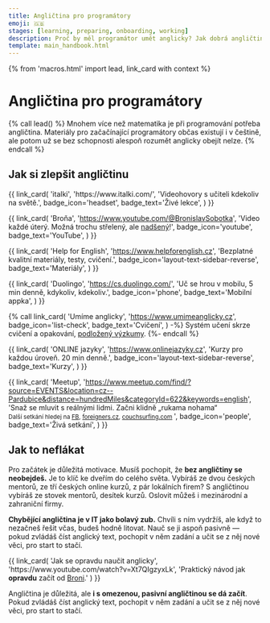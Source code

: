 ```yaml
---
title: Angličtina pro programátory
emoji: 🇬🇧
stages: [learning, preparing, onboarding, working]
description: Proč by měl programátor umět anglicky? Jak dobrá angličtina stačí? Jak se efektivně angličtinu učit, nebo si ji zlepšit?
template: main_handbook.html
---
```


{% from 'macros.html' import lead, link_card with context %}

# Angličtina pro programátory

{% call lead() %}
  Mnohem více než matematika je při programování potřeba angličtina. Materiály pro začačínající programátory občas existují i v češtině, ale potom už se bez schopnosti alespoň rozumět anglicky obejít nelze.
{% endcall %}

## Jak si zlepšit angličtinu

<div class="link-cards">
  {{ link_card(
    'italki',
    'https://www.italki.com/',
    'Videohovory s učiteli kdekoliv na světě.',
    badge_icon='headset',
    badge_text='Živé lekce',
  ) }}

  {{ link_card(
    'Broňa',
    'https://www.youtube.com/@BronislavSobotka',
    'Video každé úterý. Možná trochu střelený, ale <a href="https://video.aktualne.cz/dvtv/nadseny-ucitel-anglictiny-jazyk-se-nauci-kazdy-lide-ale-maji/r~f94af27a9e4c11e9970a0cc47ab5f122/">nadšený</a>!',
    badge_icon='youtube',
    badge_text='YouTube',
  ) }}

  {{ link_card(
    'Help for English',
    'https://www.helpforenglish.cz',
    'Bezplatné kvalitní materiály, testy, cvičení.',
    badge_icon='layout-text-sidebar-reverse',
    badge_text='Materiály',
  ) }}

  {{ link_card(
    'Duolingo',
    'https://cs.duolingo.com/',
    'Uč se hrou v mobilu, 5 min denně, kdykoliv, kdekoliv.',
    badge_icon='phone',
    badge_text='Mobilní appka',
  ) }}

  {% call link_card(
    'Umíme anglicky',
    'https://www.umimeanglicky.cz',
    badge_icon='list-check',
    badge_text='Cvičení',
  ) -%}
    Systém učení skrze cvičení a opakování, [podložený výzkumy](https://www.umimeto.org/podlozeno-vyzkumem).
  {%- endcall %}

  {{ link_card(
    'ONLINE jazyky',
    'https://www.onlinejazyky.cz',
    'Kurzy pro každou úroveň. 20 min denně.',
    badge_icon='layout-text-sidebar-reverse',
    badge_text='Kurzy',
  ) }}

  {{ link_card(
    'Meetup',
    'https://www.meetup.com/find/?source=EVENTS&location=cz--Pardubice&distance=hundredMiles&categoryId=622&keywords=english',
    'Snaž se mluvit s reálnými lidmi. Začni klidně „rukama nohama“<br>
        <small>Další setkání hledej na
        <a href="https://www.facebook.com/search/events/?q=english">FB</a>,
        <a href="https://www.foreigners.cz/meetup">foreigners.cz</a>,
        <a href="https://www.couchsurfing.com/events/search?placeid=ChIJQ4Ld14-UC0cRb1jb03UcZvg&amp;search_query=Czechia">couchsurfing.com</a>
        </small>',
    badge_icon='people',
    badge_text='Živá setkání',
  ) }}
</div>

## Jak to neflákat

Pro začátek je důležitá motivace.
Musíš pochopit, že **bez angličtiny se neobejdeš.**
Je to klíč ke dveřím do celého světa.
Vybíráš ze dvou českých mentorů, ze tří českých online kurzů, z pár lokálních firem?
S angličtinou vybíráš ze stovek mentorů, desítek kurzů.
Oslovit můžeš i mezinárodní a zahraniční firmy.

**Chybějící angličtina je v IT jako bolavý zub.** Chvíli s ním vydržíš, ale když to nezačneš řešit včas, budeš hodně litovat. Nauč se ji aspoň pasivně — pokud zvládáš číst anglický text, pochopit v něm zadání a učit se z něj nové věci, pro start to stačí.

<div class="link-cards">
  {{ link_card(
    'Jak se opravdu naučit anglicky',
    'https://www.youtube.com/watch?v=Xt7QIgzyxLk',
    'Praktický návod jak <strong>opravdu</strong> začít od <a href="https://www.youtube.com/user/BBSobotka">Broni</a>.'
  ) }}
</div>

Angličtina je důležitá, ale **i s omezenou, pasivní angličtinou se dá začít**. Pokud zvládáš číst anglický text, pochopit v něm zadání a učit se z něj nové věci, pro start to stačí.


<!-- {#

Honzovy instrukce pro Veroniku:

- Očekávaný obsah stránky viz "description": Proč by měl programátor umět anglicky? Jak dobrá angličtina stačí? Jak se efektivně angličtinu učit, nebo si ji zlepšit?
- Výsledek bude mít podobnou formu jako mental-health.md, kde je napsáno, že obsah stránky garantuje Nela, a za to je tam na ni "reklama", ale obsah je obecně použitelný.
- Cílem je lidem pomoci s tím, kde začít: Nasměrovat, vysvětlit kontext. Není cílem přepisovat něco, co už jinde na internetu je, pokud to nenapíšeme unikátně lépe. Raději odkážu, že tam a tam je dobrý materiál. Není cílem dělat dlouhé seznamy „zajímavých“ odkazů, ale vybrat jednotky těch nejlepších, nebo nejvhodnějších do startu, snížit rozhodovací paralýzu.
- Na stránce je aktuálně to, co už na JG bylo. Nemyslím si, že je to dobré, a proto vytváříme novou stránku společně. Lze to tedy všechno změnit, je to žádoucí. Podstatný je text, neřeš screenshoty atd. Stejně všemu udělám korekturu, poedituju formátování, zamyslím se nad sekcemi, apod. Nemusíš to psát sem, klidně to dej do Google Docs.
- Níže jsou moje poznámky, mnohé mají odkaz na konverzaci z klubu, kterou může být záhodno přečíst. Jak bych na této stránce pracoval já? Přečetl bych si všechny poznámky níže a pročetl odkázané klubové konverzace. Pak bych si v hlavě sesumíroval, co se mezi lidmi opakuje za otázky a jak na ně chci odpovědět. Podle toho bych strukturoval stránku a začal doplňovat jednotlivé sekce.
- Zásadní informace, která aktuálně na JG chybí a chci, aby tu byla, je, že se lidi nemají bát, pokud nemají dokonalou angličtinu. Že stačí špatná angličtina a problém je především žádná nebo velmi špatná angličtina. Ale chtěl bych v lidech vygumovat pocit, že pokud nemají nějakou BBC English, tak nemá smysl IT ani zkoušet. Nebo že potřebují certifikace, aby se dostali do mezinárodní firmy nebo startupu, což je blbost.
- Výsledek nemusí být dokonalý. Vytvoř něco, co bude jen o kousíček lepší, než co je na JG teď, a pojďme to okamžitě dát na web. Hned získáme zpětnou vazbu a hned budeme mít něco hotovo. Pak můžeme jít a zase to o kousek zlepšit. Je to lepší, než něco „tajně“ tvořit čtyři měsíce, to je strašně únavné.



--- https://discord.com/channels/769966886598737931/788826407412170752/1001957868565696632
<@788486062430355497>  Nevím kde jsi se ptala na tu angličtinu, ale napíšu to sem, tady to bude asi nejvíc namístě:

Z angličtiny používané ve firmách, které mají pobočku v Česku a pracují v ní převážně Češi, není potřeba mít stres.
Z mých zkušeností (ne jedné) se komunikuje na úrovni basic English s odbornou slovní zásobou, která ale čítá tak 20 základních výrazů. Žádné košaté větné struktury nikdo nevyrábí  a skvostnou oxfordskou výslovností taky trpí málokdo 🙂
Tu slovní zásobu pobereš po prvních pár meetech od kolegů. Většinu toho už budeš znát pasivně  z různých tutorálů, které kolem tebe prošly.
Jestli se základně domluvíš a jsi schopna složit větu, tak bych se angličtinou speciálně netrápila a brousila ji až za pochodu 🙂
---


---
na co potrebuju anglictinu v it
https://discord.com/channels/769966886598737931/788826407412170752/866750581644722186
---


---
Jak je to s angličtinou, certifikáty
https://discord.com/channels/769966886598737931/769966887055392768/857365013886271488
---


---
anglictina pro IT specialisty
Nenapsal jsi, odkud jsi a jaký typ kurzu chceš, ale našla jsem nějaké kurzy zaměřené na IT, posílám níže. Jinak, ty specifické kurzy (třeba business angličtina) jsou většinou na úrovni B2-C1, když už umíš mluvit, ale potřebuješ se naučit nová slova, tak nevím, jestli to bude pro tebe užitečné.
- Brno VUT - https://www.fit.vut.cz/study/course/13867/.cs? Oni jedou dle https://www.vutbr.cz/en/rad/results/detail?vav_id=161791...
- online - https://www.onlinejazyky.cz/eshop-anglictina-v...
- online - http://www.jazykybieb.cz/anglictina_pro_it_specialisty.htmlNejefektivnější jsou individuální kurzy, ale také i nejdražší.
---


---
vyslovnost - https://www.youtube.com/@anglickavyslovnostsirenou9070, https://elsaspeak.com/
bronovy tipy?
italki
---


--- https://discord.com/channels/769966886598737931/806621830383271937/1202405712442040431
AI language learning app - Praktika AI https://praktika.ai/
To tak na me vyskoci reklama na instaci a dopadne to tak, ze si 2 hodiny povidam s AI v anglictine o svych koniccich a programovani a jeste me u toho opravuje chyby. 😁 Asi mam noveho kamarada.
---


--- https://discord.com/channels/769966886598737931/1149377645834948659/1154504124948303902
Oficiální jazyk špatná angličtina zní velmi roztomile. 😅
---


--- https://discord.com/channels/769966886598737931/769966887055392768/1154498105362878535
V tématu <#1149377645834948659> napsal <@995699985368752178>
> Ano angličtina je potřeba pro svět IT, ale myslím že není podmínkou, nebo pokud se pletu tak mi to dejte vědět a nezbývá mi nic jiného se rozloučit. 😭
A myslím, že bude zajímavé to probrat v širší společnosti, poslechnout si více názorů.
---


--- https://discord.com/channels/769966886598737931/1154498105362878535/1154528728894947489
Za sebe můžu říct, že jsem na angličtinu sral. Pro vstup do IT stačí základy, ale jak člověk roste, musí růst i jeho angličtina. A já si to uvědomil hrozně pozdě. Protože:

a) když nevíš, googlíš. A když chceš plnohodnotný výsledek, musíš se zeptat anglicky
b) musíš to umět přečíst. Jasně, i základy stačí, ale…
c) že jsem v prdeli a svoji EN kariéru jsem posral jsem si uvědomil, když jsem došel do firmy a po pár seznámeních v češtině přišlo "Hi Kiril, this is our new frontend developer Martin" a já byl v p…, úplně, já nevěděl co říct. A od té doby… (FYI Kiril byl majitel…)
d) platit si už skoro 5 let v kuse člověka, se kterým si každý týden hodinu povídám v angličtině, je to nejlepší, do čeho jsem se v růstu dokopal
e) pak ti v životě odpadne spousta stresu. Poslechnout si prezentaci je jedna věc, ale hodit pak dotaz v angličtině, na to už má koule málokdo. A hlavně si začneš trošku věřit, nemáš problém, když potkáš cizince, si s ním povídat třeba 2 hodiny. Nemáš problém cestovat…
f) spousta kvalitního obsahu je v angličtině. A na to už základy prostě nestačí.

Já bych to uzavřel tím, že jak jsem psal, pro vstup do IT stačí základy. Ale jak rosteš, musíš růst i se svojí angličtinou. Jinak se angličtina stane tvojí slabinou a ani perfektní češtinou to nikdy nedoženeš.
---


--- https://discord.com/channels/769966886598737931/806621830383271937/1128573618541051904
Zda se učit v angličtině nebo dát přednost češtině nechám na vás, ale objevila jsem rozšíření Chromu - duální titulky pro Youtube, ale třeba i pro Udemy, takže se  zobrazují anglické titulky, ale i české. Pro mě obrovské plus, obzvlášť u složitějších témat, kdy prostě už tu angličtinu nestíhám.
https://chrome.google.com/webstore/detail/youtube-dual-subtitles/hkbdddpiemdeibjoknnofflfgbgnebcm/related?hl=cs
---


---
anglictina: https://www.deepl.com/translator
---


--- https://discord.com/channels/769966886598737931/769966887055392768/1118637273576112128
Nový projekt „angličtina pro ajťáky“. Na první pohled něco, co na trhu podle mě trochu chybí https://geekpower.cz/
---


--- https://discord.com/channels/769966886598737931/1010552267612631132/1011571611654176829
S angličtinou doplním, ze v IT většinou stačí úroveň, která nějak dostačuje na běžnou komunikaci a umožňuje ti rozumět a umožňuje jiným lidem ti rozumět. Na bohatost slovní zásoby nebo dokonalou výslovnost se moc nepřihlíží. Takže ano, angličtina je velmi důležitá, ale není potřeba to s ni přehánět a představovat si za tím plynuly projev moderátorů z BBC.
---


--- https://discord.com/channels/769966886598737931/1089542061910413345/1089650948328136865
🇬🇧 Dodám, že slabší angličtina je v IT samozřejmě mínus, na druhou stranu **není potřeba nějaký zázrak**, nějaké porozumění psanému textu může stačit.
Co třeba tenhle text (je to úvod k jednomu kurzu), je to pro tebe nesrozumitelné?

> Simply put, computer programming is a way to make computers do different tasks. It is a process of writing a set of instructions (also known as code) that a machine can understand and making the machine follow them. The end goal might be to solve a mathematical equation, automate a boring task, or create a web page, a piece of software, a mobile app, or a whole game.
>
> Computer programming requires technical skills and creative thinking. Some call it science, some call it art.
>
> To have a full picture of what computer programming is, we need to highlight two points in the definition: "make computers do tasks" and "writing a set of instructions that a machine can understand". Let’s talk about the instructions first.
---


--- https://discord.com/channels/769966886598737931/789092262965280778/945632592810639380
Ahoj, Brno je plny cizincu, kteri se vidaji - staci mrknout na FB.
-https://www.facebook.com/callofthewoods -cizinci co jezdi na vylety. Vim, ze se poradali i pub meetingy, ale nemuzu najit odkaz.
-10 způsobů jak se rozmluvit anglicky od me oblibene lektorky - https://ninaenglish.cz/blog/10-zpusobu-jak-se-rozmluvit-anglicky/
-a mne osobne hodne pomohlo chozeni do Toasmasters - https://www.facebook.com/BrnoBusiness Jsou ceske i anglicke kluby. Toto je dobry i na ziskani sebejistoty v prezentaci 😄 Sice obcas cl musi udelat velky krok mimo komfortni zonu, ale stoji to za to!
---


--- https://discord.com/channels/769966886598737931/788826407412170752/1001957868565696632
<@788486062430355497>  Nevím kde jsi se ptala na tu angličtinu, ale napíšu to sem, tady to bude asi nejvíc namístě:

Z angličtiny používané ve firmách, které mají pobočku v Česku a pracují v ní převážně Češi, není potřeba mít stres.
Z mých zkušeností (ne jedné) se komunikuje na úrovni basic English s odbornou slovní zásobou, která ale čítá tak 20 základních výrazů. Žádné košaté větné struktury nikdo nevyrábí  a skvostnou oxfordskou výslovností taky trpí málokdo 🙂
Tu slovní zásobu pobereš po prvních pár meetech od kolegů. Většinu toho už budeš znát pasivně  z různých tutorálů, které kolem tebe prošly.
Jestli se základně domluvíš a jsi schopna složit větu, tak bych se angličtinou speciálně netrápila a brousila ji až za pochodu 🙂
---


--- https://discord.com/channels/769966886598737931/789092262965280778/1038373495291269130
Na youtube mi přijde fajn tento kanál: https://www.youtube.com/c/PerfectWorldjazykovka

Jinak nedávno jsem narazil na zajímavou aplikaci k učení slovíček pomocí paměťové techniky: https://www.2000slovicek.cz/
---

#} -->
